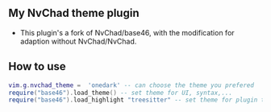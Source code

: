 ## My NvChad theme plugin

- This plugin's a fork of NvChad/base46, with the modification for adaption without NvChad/NvChad.

## How to use
```lua
vim.g.nvchad_theme =  'onedark' -- can choose the theme you prefered
require("base46").load_theme() -- set theme for UI, syntax,...
require("base46").load_highlight "treesitter" -- set theme for plugin that supported
```

 

